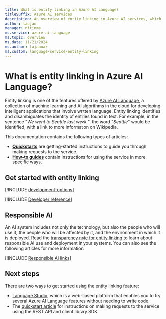 ```yaml
---
title: What is entity linking in Azure AI Language?
titleSuffix: Azure AI services
description: An overview of entity linking in Azure AI services, which helps you extract entities from text, and provides links to an online knowledge base.
author: laujan
manager: nitinme
ms.service: azure-ai-language
ms.topic: overview
ms.date: 11/21/2024
ms.author: lajanuar
ms.custom: language-service-entity-linking
---
```


# What is entity linking in Azure AI Language?

Entity linking is one of the features offered by [Azure AI Language](../overview.md), a collection of machine learning and AI algorithms in the cloud for developing intelligent applications that involve written language. Entity linking identifies and disambiguates the identity of entities found in text. For example, in the sentence "*We went to Seattle last week.*", the word "*Seattle*" would be identified, with a link to more information on Wikipedia.

This documentation contains the following types of articles:

* [**Quickstarts**](quickstart.md) are getting-started instructions to guide you through making requests to the service.
* [**How-to guides**](how-to/call-api.md) contain instructions for using the service in more specific ways.

## Get started with entity linking

[!INCLUDE [development-options](includes/development-options.md)]

[!INCLUDE [Developer reference](../includes/reference-samples-text-analytics.md)] 

## Responsible AI 

An AI system includes not only the technology, but also the people who will use it, the people who will be affected by it, and the environment in which it is deployed. Read the [transparency note for entity linking](/azure/ai-foundry/responsible-ai/language-service/transparency-note) to learn about responsible AI use and deployment in your systems. You can also see the following articles for more information:

[!INCLUDE [Responsible AI links](../includes/overview-responsible-ai-links.md)]

## Next steps

There are two ways to get started using the entity linking feature:
* [Language Studio](https://language.cognitive.azure.com/tryout/linkedEntities), which is a web-based platform that enables you to try several Azure AI Language features without needing to write code.
* The [quickstart article](quickstart.md) for instructions on making requests to the service using the REST API and client library SDK.  
